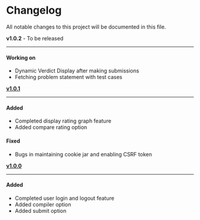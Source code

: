 # Changelog

All notable changes to this project will be documented in this file.

**v1.0.2** - To be released
***
#### Working on
* Dynamic Verdict Display after making submissions
* Fetching problem statement with test cases 

[**v1.0.1**](https://github.com/vishishtpriyadarshi/codeforces-terminal/tree/1fb1a84274de1aebfcd8e305f823ea55a6980f04)
***
#### Added
* Completed display rating graph feature
* Added compare rating option 

#### Fixed
* Bugs in maintaining cookie jar and enabling CSRF token

[**v1.0.0**](https://github.com/vishishtpriyadarshi/codeforces-terminal/tree/f9a1d6002cd3013dd5ab4015fb1cae33d2ff6800)
***
#### Added
* Completed user login and logout feature
* Added compiler option
* Added submit option


